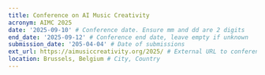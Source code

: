 ```yaml
---
title: Conference on AI Music Creativity
acronym: AIMC 2025
date: '2025-09-10' # Conference date. Ensure mm and dd are 2 digits
end_date: '2025-09-12' # Conference end date, leave empty if unknown
submission_date: '205-04-04' # Date of submissions
ext_url: https://aimusiccreativity.org/2025/ # External URL to conference website
location: Brussels, Belgium # City, Country
---
```

